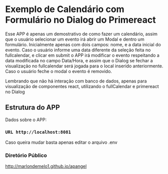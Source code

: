 # Exemplo de Calendário com Formulário no Dialog do Primereact

Esse APP é apenas um demostrativo de como fazer um calendário, assim que o usuário selecionar um evento irá abrir um Modal e dentro um formulário.
Inicialmente apenas com dois campos: nome, e a data inicial do evento. Caso o usuário informe uma data diferente da seleção feita no fullcalendar, e clicar em submit
o APP irá modificar o evento respeitando a data modificada no campo Data/Hora, e assim que o Dialog se fechar a visualização no fullcalendar será jogada para o local inserido anteriormente. Caso o usuário feche o modal o evento é removido.

Lembrando que não há interação com banco de dados, apenas para visualização de componentes react, utilizando o fullCalendar e primereact no Dialog

## Estrutura do APP

Dados sobre o APP:

### `URL http://localhost:8081`

Caso queira mudar basta apenas editar o arquivo .env

### Diretório Público

http://marlondemelo1.github.io/apangel
